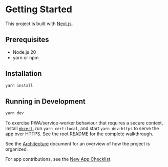 # Getting Started

This project is built with [Next.js](https://nextjs.org/).

## Prerequisites

- Node.js 20
- yarn or npm

## Installation

```bash
yarn install
```

## Running in Development

```bash
yarn dev
```

To exercise PWA/service-worker behaviour that requires a secure context, install [`mkcert`](https://github.com/FiloSottile/mkcert),
run `yarn cert:local`, and start `yarn dev:https` to serve the app over HTTPS. See the root README for the complete walkthrough.

See the [Architecture](./architecture.md) document for an overview of how the project is organized.

For app contributions, see the [New App Checklist](./new-app-checklist.md).
